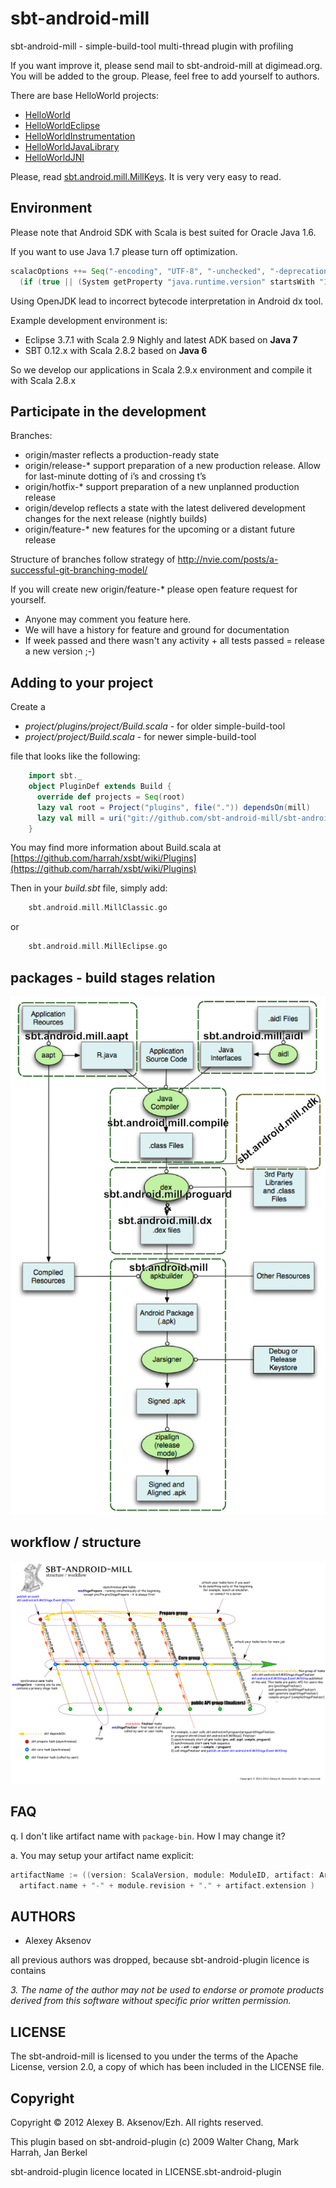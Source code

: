 sbt-android-mill
================

sbt-android-mill - simple-build-tool multi-thread plugin with profiling

If you want improve it, please send mail to sbt-android-mill at digimead.org. You will be added to the group. Please, feel free to add yourself to authors.

There are base HelloWorld projects:

* [HelloWorld](https://github.com/sbt-android-mill/sbt-android-mill/tree/master/src/sbt-test/android-mill/HelloWorld)
* [HelloWorldEclipse](https://github.com/sbt-android-mill/sbt-android-mill/tree/master/src/sbt-test/android-mill/HelloWorldEclipse)
* [HelloWorldInstrumentation](https://github.com/sbt-android-mill/sbt-android-mill/tree/master/src/sbt-test/android-mill/HelloWorldInstrumentation)
* [HelloWorldJavaLibrary](https://github.com/sbt-android-mill/sbt-android-mill/tree/master/src/sbt-test/android-mill/HelloWorldJavaLibrary)
* [HelloWorldJNI](https://github.com/sbt-android-mill/sbt-android-mill/tree/master/src/sbt-test/android-mill/HelloWorldJNI)

Please, read [sbt.android.mill.MillKeys](https://github.com/sbt-android-mill/sbt-android-mill/blob/master/src/main/scala/sbt/android/mill/MillKeys.scala). It is very very easy to read.

## Environment ##

Please note that Android SDK with Scala is best suited for Oracle Java 1.6.

If you want to use Java 1.7 please turn off optimization.

```scala    
scalacOptions ++= Seq("-encoding", "UTF-8", "-unchecked", "-deprecation", "-Xcheckinit") ++
  (if (true || (System getProperty "java.runtime.version" startsWith "1.7")) Seq() else Seq("-optimize")) // -optimize fails with jdk7
```

Using OpenJDK lead to incorrect bytecode interpretation in Android dx tool.

Example development environment is:
* Eclipse 3.7.1 with Scala 2.9 Nighly and latest ADK based on **Java 7**
* SBT 0.12.x with Scala 2.8.2 based on **Java 6**

So we develop our applications in Scala 2.9.x environment and compile it with Scala 2.8.x

## Participate in the development ##

Branches:

* origin/master reflects a production-ready state
* origin/release-* support preparation of a new production release. Allow for last-minute dotting of i’s and crossing t’s
* origin/hotfix-* support preparation of a new unplanned production release
* origin/develop reflects a state with the latest delivered development changes for the next release (nightly builds)
* origin/feature-* new features for the upcoming or a distant future release

Structure of branches follow strategy of http://nvie.com/posts/a-successful-git-branching-model/

If you will create new origin/feature-* please open feature request for yourself.

* Anyone may comment you feature here.
* We will have a history for feature and ground for documentation
* If week passed and there wasn't any activity + all tests passed = release a new version ;-)

## Adding to your project ##

Create a

 * _project/plugins/project/Build.scala_ - for older simple-build-tool
 * _project/project/Build.scala_ - for newer simple-build-tool

file that looks like the following:

```scala
    import sbt._
    object PluginDef extends Build {
      override def projects = Seq(root)
      lazy val root = Project("plugins", file(".")) dependsOn(mill)
      lazy val mill = uri("git://github.com/sbt-android-mill/sbt-android-mill.git#0.2")
    }
```

You may find more information about Build.scala at [https://github.com/harrah/xsbt/wiki/Plugins](https://github.com/harrah/xsbt/wiki/Plugins)

Then in your _build.sbt_ file, simply add:

``` scala
    sbt.android.mill.MillClassic.go
```

or

``` scala
    sbt.android.mill.MillEclipse.go
```

## packages - build stages relation

![packages structure](https://github.com/sbt-android-mill/sbt-android-mill/blob/master/notes/build-sbt-android-mill.png?raw=true)

## workflow / structure

![packages structure](https://github.com/sbt-android-mill/sbt-android-mill/blob/master/notes/sbt-android-mill.png?raw=true)

FAQ
---

q. I don't like artifact name with ```package-bin```. How I may change it?

a. You may setup your artifact name explicit:

```scala
artifactName := ((version: ScalaVersion, module: ModuleID, artifact: Artifact) =>
  artifact.name + "-" + module.revision + "." + artifact.extension )
  ```

AUTHORS
-------

* Alexey Aksenov


all previous authors was dropped, because sbt-android-plugin licence is contains

_3. The name of the author may not be used to endorse or promote products
   derived from this software without specific prior written permission._

LICENSE
-------

The sbt-android-mill is licensed to you under the terms of
the Apache License, version 2.0, a copy of which has been
included in the LICENSE file.

Copyright
---------

Copyright © 2012 Alexey B. Aksenov/Ezh. All rights reserved.

This plugin based on sbt-android-plugin (c) 2009 Walter Chang, Mark Harrah, Jan Berkel

sbt-android-plugin licence located in LICENSE.sbt-android-plugin
